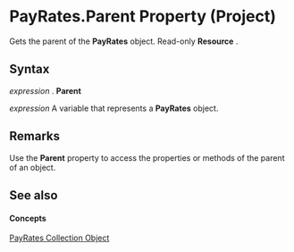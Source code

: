 
# PayRates.Parent Property (Project)

Gets the parent of the  **PayRates** object. Read-only **Resource** .


## Syntax

 _expression_ . **Parent**

 _expression_ A variable that represents a **PayRates** object.


## Remarks

Use the  **Parent** property to access the properties or methods of the parent of an object.


## See also


#### Concepts


[PayRates Collection Object](7aa54cc3-4e39-e3b1-f3aa-7599ac88d22a.md)
